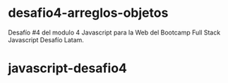 # desafio4-arreglos-objetos
Desafío #4 del modulo 4 Javascript para la Web del Bootcamp Full Stack Javascript Desafío Latam.
# javascript-desafio4
